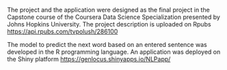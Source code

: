 The project and the application were designed as the final project in the Capstone course of the Coursera Data Science Specialization presented by Johns Hopkins University.
The project description is uploaded on Rpubs https://api.rpubs.com/tvpolush/286100

The model to predict the next word based on an entered sentence was developed in the R programming language. An application was deployed on the Shiny platform https://genlocus.shinyapps.io/NLPapp/
